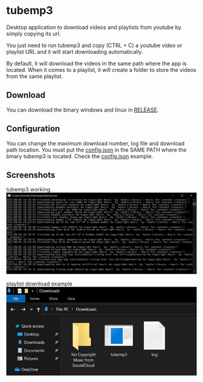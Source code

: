 # tubemp3
Desktop application to download videos and playlists from youtube by simply copying its url.

You just need to run tubemp3 and copy (CTRL + C) a youtube video or playlist URL and it will start downloading automatically.

By default, it will download the videos in the same path where the app is located. When it comes to a playlist, it will create a folder to store the videos from the same playlist.

## Download
You can download the binary windows and linux in [RELEASE](https://github.com/fernandoguevara/tubemp3/releases/tag/1.0.0).

## Configuration
You can change the maximum download number, log file and download path location.
You must put the [config.json](config.json) in the SAME PATH where the binary tubemp3 is located.
Check the [config.json](config.json) example.



## Screenshots
tubemp3 working.
![tubemp3](images/tubemp3.JPG?raw=true "tubemp3")

playlist download example
![folder](images/folder.JPG?raw=true "folder")

